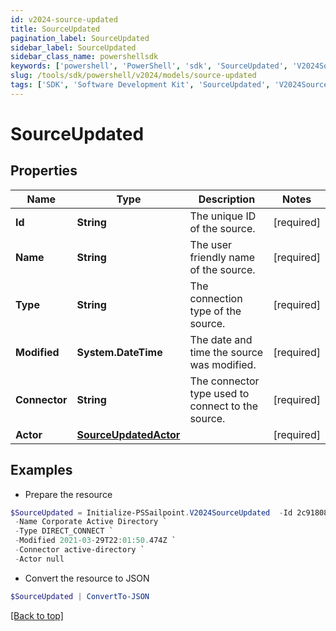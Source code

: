 ```yaml
---
id: v2024-source-updated
title: SourceUpdated
pagination_label: SourceUpdated
sidebar_label: SourceUpdated
sidebar_class_name: powershellsdk
keywords: ['powershell', 'PowerShell', 'sdk', 'SourceUpdated', 'V2024SourceUpdated'] 
slug: /tools/sdk/powershell/v2024/models/source-updated
tags: ['SDK', 'Software Development Kit', 'SourceUpdated', 'V2024SourceUpdated']
---
```



# SourceUpdated

## Properties

Name | Type | Description | Notes
------------ | ------------- | ------------- | -------------
**Id** | **String** | The unique ID of the source. | [required]
**Name** | **String** | The user friendly name of the source. | [required]
**Type** | **String** | The connection type of the source. | [required]
**Modified** | **System.DateTime** | The date and time the source was modified. | [required]
**Connector** | **String** | The connector type used to connect to the source. | [required]
**Actor** | [**SourceUpdatedActor**](source-updated-actor) |  | [required]

## Examples

- Prepare the resource
```powershell
$SourceUpdated = Initialize-PSSailpoint.V2024SourceUpdated  -Id 2c9180866166b5b0016167c32ef31a66 `
 -Name Corporate Active Directory `
 -Type DIRECT_CONNECT `
 -Modified 2021-03-29T22:01:50.474Z `
 -Connector active-directory `
 -Actor null
```

- Convert the resource to JSON
```powershell
$SourceUpdated | ConvertTo-JSON
```


[[Back to top]](#) 


